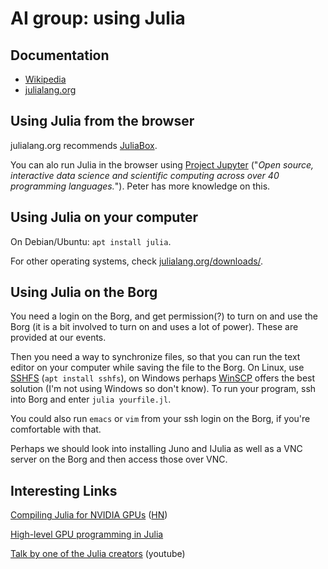 # AI group: using Julia

## Documentation

* [Wikipedia](https://en.wikipedia.org/wiki/Julia_%28programming_language%29)
* [julialang.org](http://julialang.org/)

## Using Julia from the browser

julialang.org recommends [JuliaBox](https://www.juliabox.org/).

You can alo run Julia in the browser using [Project Jupyter](http://jupyter.org/) ("*Open source, interactive data science and scientific computing across over 40 programming languages.*"). Peter has more knowledge on this.

## Using Julia on your computer

On Debian/Ubuntu: `apt install julia`.

For other operating systems, check [julialang.org/downloads/](http://julialang.org/downloads/).

## Using Julia on the Borg

You need a login on the Borg, and get permission(?) to turn on and use the Borg (it is a bit involved to turn on and uses a lot of power). These are provided at our events.

Then you need a way to synchronize files, so that you can run the text editor on your computer while saving the file to the Borg. On Linux, use [SSHFS](https://en.wikipedia.org/wiki/SSHFS) (`apt install sshfs`), on Windows perhaps [WinSCP](https://en.wikipedia.org/wiki/WinSCP) offers the best solution (I'm not using Windows so don't know). To run your program, ssh into Borg and enter `julia yourfile.jl`.

You could also run `emacs` or `vim` from your ssh login on the Borg, if you're comfortable with that.

Perhaps we should look into installing Juno and IJulia as well as a VNC server on the Borg and then access those over VNC.

## Interesting Links

[Compiling Julia for NVIDIA GPUs](http://blog.maleadt.net/2015/01/15/julia-cuda/) ([HN](https://news.ycombinator.com/item?id=8991622))

[High-level GPU programming in Julia](http://arxiv.org/abs/1604.03410)

[Talk by one of the Julia creators](https://www.youtube.com/watch?v=dK3zRXhrFZY&index=11&list=PLA66mD-6yK8xqd5XKxzwVBIqf1d3QQXpv) (youtube)
